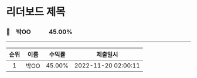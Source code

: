 # 리더보드 제목
### 🥇　박OO　　　45.00%
___
| 순위 | 이름 | 수익률 | 제출일시 |
|:----:|:----:|:-----:|:----:|
| 1 | 박OO | 45.00% | 2022-11-20 02:00:11 |
